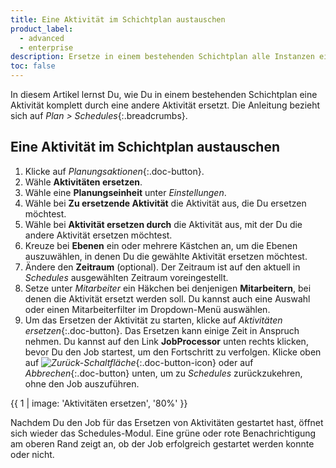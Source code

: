 ```yaml
---
title: Eine Aktivität im Schichtplan austauschen
product_label:
  - advanced
  - enterprise
description: Ersetze in einem bestehenden Schichtplan alle Instanzen einer Aktivität durch eine andere Aktivität (Schedules-Modul).
toc: false
---
```


In diesem Artikel lernst Du, wie Du in einem bestehenden Schichtplan eine Aktivität komplett durch eine andere Aktivität ersetzt. Die Anleitung bezieht sich auf _Plan > Schedules_{:.breadcrumbs}.

## Eine Aktivität im Schichtplan austauschen

1. Klicke auf _Planungsaktionen_{:.doc-button}.
2. Wähle **Aktivitäten ersetzen**.
3. Wähle eine **Planungseinheit** unter _Einstellungen_.
4. Wähle bei **Zu ersetzende Aktivität** die Aktivität aus, die Du ersetzen möchtest.
5. Wähle bei **Aktivität ersetzen durch** die Aktivität aus, mit der Du die andere Aktivität ersetzen möchtest.
6. Kreuze bei **Ebenen** ein oder mehrere Kästchen an, um die Ebenen auszuwählen, in denen Du die gewählte Aktivität ersetzen möchtest.
7. Ändere den **Zeitraum** (optional). Der Zeitraum ist auf den aktuell in _Schedules_ ausgewählten Zeitraum voreingestellt.
8. Setze unter _Mitarbeiter_ ein Häkchen bei denjenigen **Mitarbeitern**, bei denen die Aktivität ersetzt werden soll. Du kannst auch eine Auswahl oder einen Mitarbeiterfilter im Dropdown-Menü auswählen.
9. Um das Ersetzen der Aktivität zu starten, klicke auf _Aktivitäten ersetzen_{:.doc-button}. Das Ersetzen kann einige Zeit in Anspruch nehmen. Du kannst auf den Link **JobProcessor** unten rechts klicken, bevor Du den Job startest, um den Fortschritt zu verfolgen. Klicke oben auf _![Zurück-Schaltfläche](/assets/img/common/injixo-ui/back.png)_{:.doc-button-icon} oder auf _Abbrechen_{:.doc-button} unten, um zu _Schedules_ zurückzukehren, ohne den Job auszuführen.

{{ 1 | image: 'Aktivitäten ersetzen', '80%' }}

Nachdem Du den Job für das Ersetzen von Aktivitäten gestartet hast, öffnet sich wieder das Schedules-Modul. Eine grüne oder rote Benachrichtigung am oberen Rand zeigt an, ob der Job erfolgreich gestartet werden konnte oder nicht.
